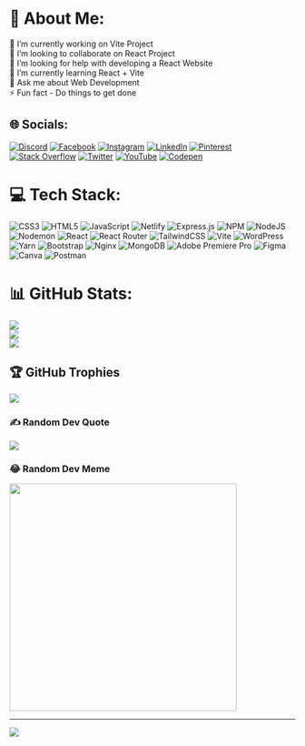 # 💫 About Me:
🔭 I’m currently working on Vite Project<br>👯 I’m looking to collaborate on React Project<br>🤝 I’m looking for help with developing a React Website<br>🌱 I’m currently learning React + Vite<br>💬 Ask me about Web Development<br>⚡ Fun fact - Do things to get done


## 🌐 Socials:
[![Discord](https://img.shields.io/badge/Discord-%237289DA.svg?logo=discord&logoColor=white)](https://discord.gg/@developer_ankitt) [![Facebook](https://img.shields.io/badge/Facebook-%231877F2.svg?logo=Facebook&logoColor=white)](https://facebook.com/@developer_ankitt) [![Instagram](https://img.shields.io/badge/Instagram-%23E4405F.svg?logo=Instagram&logoColor=white)](https://instagram.com/@developer_ankitt) [![LinkedIn](https://img.shields.io/badge/LinkedIn-%230077B5.svg?logo=linkedin&logoColor=white)](https://linkedin.com/in/@developer_ankitt) [![Pinterest](https://img.shields.io/badge/Pinterest-%23E60023.svg?logo=Pinterest&logoColor=white)](https://pinterest.com/@developer_ankitt) [![Stack Overflow](https://img.shields.io/badge/-Stackoverflow-FE7A16?logo=stack-overflow&logoColor=white)](https://stackoverflow.com/users/@developer_ankitt) [![Twitter](https://img.shields.io/badge/Twitter-%231DA1F2.svg?logo=Twitter&logoColor=white)](https://twitter.com/@developer_ankitt) [![YouTube](https://img.shields.io/badge/YouTube-%23FF0000.svg?logo=YouTube&logoColor=white)](https://youtube.com/@@developer_ankitt) [![Codepen](https://img.shields.io/badge/Codepen-000000?style=for-the-badge&logo=codepen&logoColor=white)](https://codepen.io/@developer_ankitt) 

# 💻 Tech Stack:
![CSS3](https://img.shields.io/badge/css3-%231572B6.svg?style=for-the-badge&logo=css3&logoColor=white) ![HTML5](https://img.shields.io/badge/html5-%23E34F26.svg?style=for-the-badge&logo=html5&logoColor=white) ![JavaScript](https://img.shields.io/badge/javascript-%23323330.svg?style=for-the-badge&logo=javascript&logoColor=%23F7DF1E) ![Netlify](https://img.shields.io/badge/netlify-%23000000.svg?style=for-the-badge&logo=netlify&logoColor=#00C7B7) ![Express.js](https://img.shields.io/badge/express.js-%23404d59.svg?style=for-the-badge&logo=express&logoColor=%2361DAFB) ![NPM](https://img.shields.io/badge/NPM-%23CB3837.svg?style=for-the-badge&logo=npm&logoColor=white) ![NodeJS](https://img.shields.io/badge/node.js-6DA55F?style=for-the-badge&logo=node.js&logoColor=white) ![Nodemon](https://img.shields.io/badge/NODEMON-%23323330.svg?style=for-the-badge&logo=nodemon&logoColor=%BBDEAD) ![React](https://img.shields.io/badge/react-%2320232a.svg?style=for-the-badge&logo=react&logoColor=%2361DAFB) ![React Router](https://img.shields.io/badge/React_Router-CA4245?style=for-the-badge&logo=react-router&logoColor=white) ![TailwindCSS](https://img.shields.io/badge/tailwindcss-%2338B2AC.svg?style=for-the-badge&logo=tailwind-css&logoColor=white) ![Vite](https://img.shields.io/badge/vite-%23646CFF.svg?style=for-the-badge&logo=vite&logoColor=white) ![WordPress](https://img.shields.io/badge/WordPress-%23117AC9.svg?style=for-the-badge&logo=WordPress&logoColor=white) ![Yarn](https://img.shields.io/badge/yarn-%232C8EBB.svg?style=for-the-badge&logo=yarn&logoColor=white) ![Bootstrap](https://img.shields.io/badge/bootstrap-%238511FA.svg?style=for-the-badge&logo=bootstrap&logoColor=white) ![Nginx](https://img.shields.io/badge/nginx-%23009639.svg?style=for-the-badge&logo=nginx&logoColor=white) ![MongoDB](https://img.shields.io/badge/MongoDB-%234ea94b.svg?style=for-the-badge&logo=mongodb&logoColor=white) ![Adobe Premiere Pro](https://img.shields.io/badge/Adobe%20Premiere%20Pro-9999FF.svg?style=for-the-badge&logo=Adobe%20Premiere%20Pro&logoColor=white) ![Figma](https://img.shields.io/badge/figma-%23F24E1E.svg?style=for-the-badge&logo=figma&logoColor=white) ![Canva](https://img.shields.io/badge/Canva-%2300C4CC.svg?style=for-the-badge&logo=Canva&logoColor=white) ![Postman](https://img.shields.io/badge/Postman-FF6C37?style=for-the-badge&logo=postman&logoColor=white)
# 📊 GitHub Stats:
![](https://github-readme-stats.vercel.app/api?username=developer-ankitt&theme=blue-green&hide_border=true&include_all_commits=false&count_private=false)<br/>
![](https://github-readme-streak-stats.herokuapp.com/?user=developer-ankitt&theme=blue-green&hide_border=true)<br/>
![](https://github-readme-stats.vercel.app/api/top-langs/?username=developer-ankitt&theme=blue-green&hide_border=true&include_all_commits=false&count_private=false&layout=compact)

## 🏆 GitHub Trophies
![](https://github-profile-trophy.vercel.app/?username=developer-ankitt&theme=radical&no-frame=true&no-bg=true&margin-w=4)

### ✍️ Random Dev Quote
![](https://quotes-github-readme.vercel.app/api?type=horizontal&theme=radical)

### 😂 Random Dev Meme
<img src='https://randommeme-five.vercel.app/' style="height: 400px;"/>

---
[![](https://visitcount.itsvg.in/api?id=developer-ankitt&icon=5&color=0)](https://visitcount.itsvg.in)

<!-- Proudly created with GPRM ( https://gprm.itsvg.in ) -->
